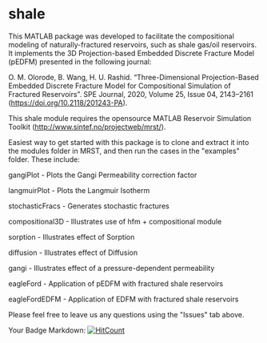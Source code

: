 # shale
This MATLAB package was developed to facilitate the compositional modeling of naturally-fractured reservoirs, such as shale gas/oil reservoirs. It implements the 3D Projection-based Embedded Discrete Fracture Model (pEDFM) presented in the following journal:

   O. M. Olorode, B. Wang, H. U. Rashid. “Three-Dimensional Projection-Based Embedded Discrete Fracture Model for Compositional Simulation of Fractured Reservoirs”. SPE Journal, 2020, Volume 25, Issue 04, 2143–2161 (https://doi.org/10.2118/201243-PA).

This shale module requires the opensource MATLAB Reservoir Simulation Toolkit (http://www.sintef.no/projectweb/mrst/). 

Easiest way to get started with this package is to clone and extract it into the modules folder in MRST, and then run the cases in the "examples" folder. These include:

   gangiPlot       - Plots the Gangi Permeability correction factor
   
   langmuirPlot    - Plots the Langmuir Isotherm
   
   stochasticFracs - Generates stochastic fractures
   
   compositional3D - Illustrates use of hfm + compositional module 
   
   sorption        - Illustrates effect of Sorption
   
   diffusion       - Illustrates effect of Diffusion
   
   gangi           - Illustrates effect of a pressure-dependent permeability
   
   eagleFord       - Application of pEDFM with fractured shale reservoirs 
   
   eagleFordEDFM   - Application of EDFM with fractured shale reservoirs

Please feel free to leave us any questions using the "Issues" tab above.

Your Badge Markdown:
[![HitCount](http://hits.dwyl.com/UnconvRS/shale.svg)](http://hits.dwyl.com/UnconvRS/shale)
